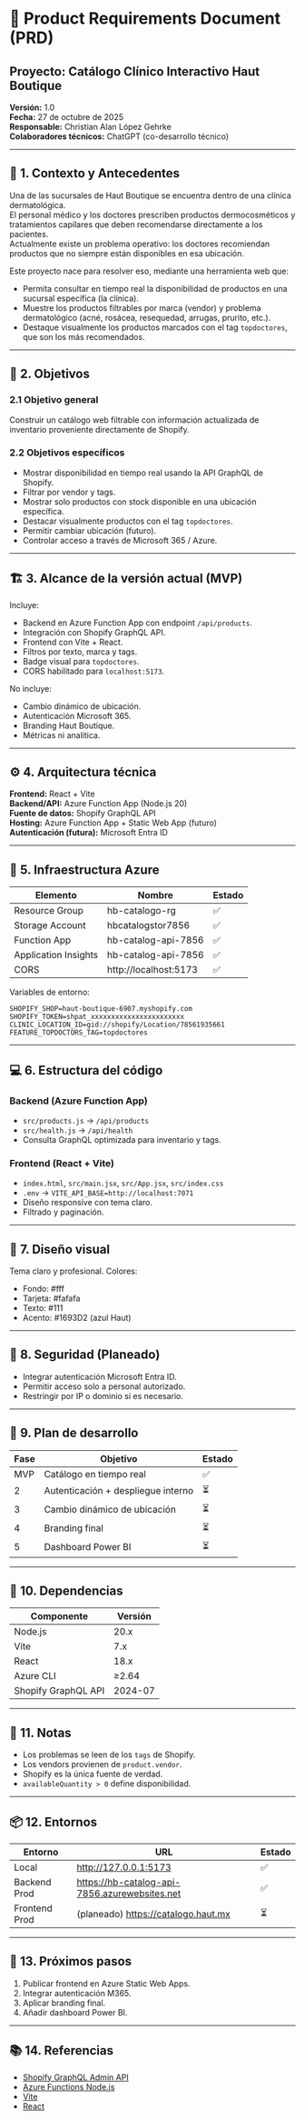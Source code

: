 # 🧾 Product Requirements Document (PRD)
## Proyecto: Catálogo Clínico Interactivo Haut Boutique
**Versión:** 1.0  
**Fecha:** 27 de octubre de 2025  
**Responsable:** Christian Alan López Gehrke  
**Colaboradores técnicos:** ChatGPT (co-desarrollo técnico)

---

## 🧩 1. Contexto y Antecedentes
Una de las sucursales de Haut Boutique se encuentra dentro de una clínica dermatológica.  
El personal médico y los doctores prescriben productos dermocosméticos y tratamientos capilares que deben recomendarse directamente a los pacientes.  
Actualmente existe un problema operativo: los doctores recomiendan productos que no siempre están disponibles en esa ubicación.

Este proyecto nace para resolver eso, mediante una herramienta web que:

- Permita consultar en tiempo real la disponibilidad de productos en una sucursal específica (la clínica).  
- Muestre los productos filtrables por marca (vendor) y problema dermatológico (acné, rosácea, resequedad, arrugas, prurito, etc.).  
- Destaque visualmente los productos marcados con el tag `topdoctores`, que son los más recomendados.

---

## 🎯 2. Objetivos
### 2.1 Objetivo general
Construir un catálogo web filtrable con información actualizada de inventario proveniente directamente de Shopify.

### 2.2 Objetivos específicos
- Mostrar disponibilidad en tiempo real usando la API GraphQL de Shopify.
- Filtrar por vendor y tags.
- Mostrar solo productos con stock disponible en una ubicación específica.
- Destacar visualmente productos con el tag `topdoctores`.
- Permitir cambiar ubicación (futuro).
- Controlar acceso a través de Microsoft 365 / Azure.

---

## 🏗️ 3. Alcance de la versión actual (MVP)
Incluye:
- Backend en Azure Function App con endpoint `/api/products`.
- Integración con Shopify GraphQL API.
- Frontend con Vite + React.
- Filtros por texto, marca y tags.
- Badge visual para `topdoctores`.
- CORS habilitado para `localhost:5173`.

No incluye:
- Cambio dinámico de ubicación.
- Autenticación Microsoft 365.
- Branding Haut Boutique.
- Métricas ni analítica.

---

## ⚙️ 4. Arquitectura técnica
**Frontend:** React + Vite  
**Backend/API:** Azure Function App (Node.js 20)  
**Fuente de datos:** Shopify GraphQL API  
**Hosting:** Azure Function App + Static Web App (futuro)  
**Autenticación (futura):** Microsoft Entra ID

---

## 🧱 5. Infraestructura Azure
| Elemento | Nombre | Estado |
|-----------|---------|--------|
| Resource Group | hb-catalogo-rg | ✅ |
| Storage Account | hbcatalogstor7856 | ✅ |
| Function App | hb-catalog-api-7856 | ✅ |
| Application Insights | hb-catalog-api-7856 | ✅ |
| CORS | http://localhost:5173 | ✅ |

Variables de entorno:
```
SHOPIFY_SHOP=haut-boutique-6907.myshopify.com
SHOPIFY_TOKEN=shpat_xxxxxxxxxxxxxxxxxxxxxxx
CLINIC_LOCATION_ID=gid://shopify/Location/78561935661
FEATURE_TOPDOCTORS_TAG=topdoctores
```

---

## 💻 6. Estructura del código
### Backend (Azure Function App)
- `src/products.js` → `/api/products`
- `src/health.js` → `/api/health`
- Consulta GraphQL optimizada para inventario y tags.

### Frontend (React + Vite)
- `index.html`, `src/main.jsx`, `src/App.jsx`, `src/index.css`
- `.env` → `VITE_API_BASE=http://localhost:7071`
- Diseño responsive con tema claro.
- Filtrado y paginación.

---

## 🎨 7. Diseño visual
Tema claro y profesional.
Colores:
- Fondo: #fff
- Tarjeta: #fafafa
- Texto: #111
- Acento: #1693D2 (azul Haut)

---

## 🔐 8. Seguridad (Planeado)
- Integrar autenticación Microsoft Entra ID.
- Permitir acceso solo a personal autorizado.
- Restringir por IP o dominio si es necesario.

---

## 🚀 9. Plan de desarrollo
| Fase | Objetivo | Estado |
|------|-----------|--------|
| MVP | Catálogo en tiempo real | ✅ |
| 2 | Autenticación + despliegue interno | ⏳ |
| 3 | Cambio dinámico de ubicación | ⏳ |
| 4 | Branding final | ⏳ |
| 5 | Dashboard Power BI | ⏳ |

---

## 🧰 10. Dependencias
| Componente | Versión |
|-------------|----------|
| Node.js | 20.x |
| Vite | 7.x |
| React | 18.x |
| Azure CLI | ≥2.64 |
| Shopify GraphQL API | 2024-07 |

---

## 🧾 11. Notas
- Los problemas se leen de los `tags` de Shopify.
- Los vendors provienen de `product.vendor`.
- Shopify es la única fuente de verdad.
- `availableQuantity > 0` define disponibilidad.

---

## 📦 12. Entornos
| Entorno | URL | Estado |
|----------|-----|--------|
| Local | http://127.0.0.1:5173 | ✅ |
| Backend Prod | https://hb-catalog-api-7856.azurewebsites.net | ✅ |
| Frontend Prod | (planeado) https://catalogo.haut.mx | ⏳ |

---

## 🧭 13. Próximos pasos
1. Publicar frontend en Azure Static Web Apps.
2. Integrar autenticación M365.
3. Aplicar branding final.
4. Añadir dashboard Power BI.

---

## 📚 14. Referencias
- [Shopify GraphQL Admin API](https://shopify.dev/docs/api/admin-graphql)
- [Azure Functions Node.js](https://learn.microsoft.com/azure/azure-functions/functions-reference-node)
- [Vite](https://vitejs.dev/)
- [React](https://react.dev/)
